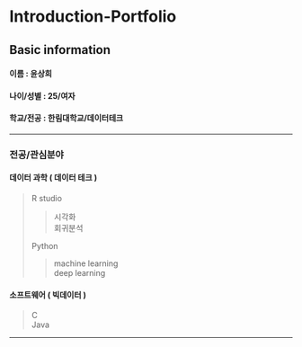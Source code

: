 # Introduction-Portfolio

## Basic information
#### 이름 : 윤상희
#### 나이/성별 : 25/여자
#### 학교/전공 : 한림대학교/데이터테크
****  
### 전공/관심분야
#### 데이터 과학 ( 데이터 테크 )
> R studio
>> 시각화  
>> 회귀분석  
>
> Python  
>> machine learning  
>> deep learning  

#### 소프트웨어 ( 빅데이터 )
> C  
> Java
****  

